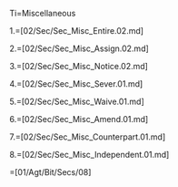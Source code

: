 Ti=Miscellaneous

1.=[02/Sec/Sec_Misc_Entire.02.md]

2.=[02/Sec/Sec_Misc_Assign.02.md]

3.=[02/Sec/Sec_Misc_Notice.02.md]

4.=[02/Sec/Sec_Misc_Sever.01.md]

5.=[02/Sec/Sec_Misc_Waive.01.md]

6.=[02/Sec/Sec_Misc_Amend.01.md]

7.=[02/Sec/Sec_Misc_Counterpart.01.md]

8.=[02/Sec/Sec_Misc_Independent.01.md]

=[01/Agt/Bit/Secs/08]
